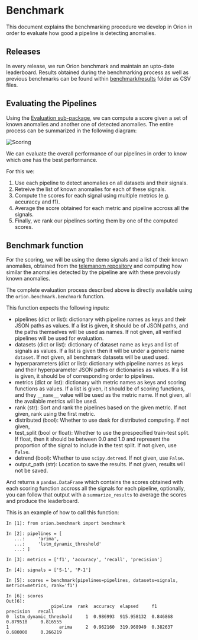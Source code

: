 # Benchmark

This document explains the benchmarking procedure we develop in Orion in order to evaluate how good
a pipeline is detecting anomalies.

## Releases
In every release, we run Orion benchmark and maintain an upto-date leaderboard.
Results obtained during the benchmarking process as well as previous benchmarks can be found 
within [benchmark/results](benchmark/results) folder as CSV files. 

## Evaluating the Pipelines

Using the [Evaluation sub-package](orion/evaluation), we can compute a score given a set of known 
anomalies and another one of detected anomalies. 
The entire process can be summarized in the following diagram:

![Scoring](./docs/images/scoring-300.png?raw=true "Scoring")

We can evaluate the overall performance of 
our pipelines in order to know which one has the best performance.

For this we:

1. Use each pipeline to detect anomalies on all datasets and their signals.
2. Retreive the list of known anomalies for each of these signals.
3. Compute the scores for each signal using multiple metrics (e.g. accuraccy and f1).
4. Average the score obtained for each metric and pipeline accross all the signals.
5. Finally, we rank our pipelines sorting them by one of the computed scores.

## Benchmark function

For the scoring, we will be using the demo signals and a list of their known anomalies, obtained from
the [telemanom repository](https://github.com/khundman/telemanom/blob/master/labeled_anomalies.csv)
and computing how similar the anomalies detected by the pipeline are with these prevoiusly known
anomalies.

The complete evaluation process described above is directly available using the
``orion.benchmark.benchmark`` function.

This function expects the following inputs:

* pipelines (dict or list): dictionary with pipeline names as keys and their
 JSON paths as values. If a list is given, it should be of JSON paths,
 and the paths themselves will be used as names. If not given, all verified
 pipelines will be used for evaluation.
* datasets (dict or list): dictionary of dataset name as keys and list of signals as 
 values. If a list is given then it will be under a generic name `dataset`.
 If not given, all benchmark datasets will be used used.
* hyperparameters (dict or list): dictionary with pipeline names as keys
 and their hyperparameter JSON paths or dictionaries as values. If a list is
 given, it should be of corresponding order to pipelines.
* metrics (dict or list): dictionary with metric names as keys and
 scoring functions as values. If a list is given, it should be of scoring
 functions, and they ``__name__`` value will be used as the metric name.
 If not given, all the available metrics will be used.
* rank (str): Sort and rank the pipelines based on the given metric.
 If not given, rank using the first metric.
* distributed (bool): Whether to use dask for distributed computing. If not given,
* test_split (bool or float): Whether to use the prespecified train-test split. If float, then it should be between 0.0 and 1.0 and represent the proportion of the signal to include in the test split. If not given, use ``False``.
* detrend (bool): Whether to use ``scipy.detrend``. If not given, use ``False``.
* output_path (str): Location to save the results. If not given, results will not be saved.

And returns a ``pandas.DataFrame`` which contains the scores obtained with each scoring function 
accross all the signals for each pipeline, optionally, you can follow that output with a 
``summarize_results`` to average the scores and produce the leaderboard.

This is an example of how to call this function:

```
In [1]: from orion.benchmark import benchmark

In [2]: pipelines = [
   ...:     'arima',
   ...:     'lstm_dynamic_threshold'
   ...: ]

In [3]: metrics = ['f1', 'accuracy', 'recall', 'precision']

In [4]: signals = ['S-1', 'P-1']

In [5]: scores = benchmark(pipelines=pipelines, datasets=signals, metrics=metrics, rank='f1')

In [6]: scores
Out[6]:
                 pipeline  rank  accuracy  elapsed     f1         precision   recall   
0  lstm_dynamic_threshold     1  0.986993  915.958132  0.846868   0.879518     0.816555
1                   arima     2  0.962160  319.968949  0.382637   0.680000     0.266219 
```
